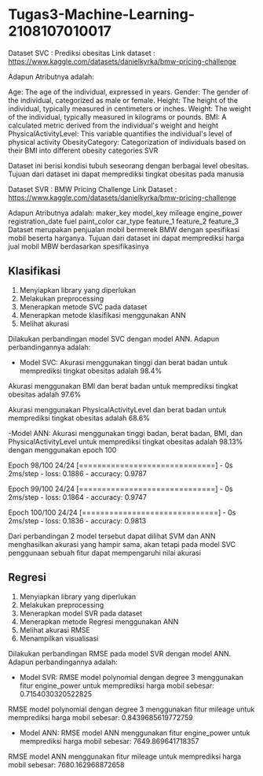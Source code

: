 # Tugas3-Machine-Learning-2108107010017

Dataset SVC : Prediksi obesitas
Link dataset : https://www.kaggle.com/datasets/danielkyrka/bmw-pricing-challenge

Adapun Atributnya adalah:

Age: The age of the individual, expressed in years. Gender: The gender of the individual, categorized as male or female. 
Height: The height of the individual, typically measured in centimeters or inches. 
Weight: The weight of the individual, typically measured in kilograms or pounds. 
BMI: A calculated metric derived from the individual's weight and height 
PhysicalActivityLevel: This variable quantifies the individual's level of physical activity 
ObesityCategory: Categorization of individuals based on their BMI into different obesity categories SVR

Dataset ini berisi kondisi tubuh seseorang dengan berbagai level obesitas. Tujuan dari dataset ini dapat memprediksi tingkat obesitas pada manusia

Dataset SVR : BMW Pricing Challenge
Link Dataset : https://www.kaggle.com/datasets/danielkyrka/bmw-pricing-challenge

Adapun Atributnya adalah:
maker_key
model_key
mileage
engine_power
registration_date
fuel
paint_color
car_type
feature_1
feature_2
feature_3
Dataset merupakan penjualan mobil bermerek BMW dengan spesifikasi mobil beserta harganya. Tujuan dari dataset ini dapat memprediksi harga jual mobil MBW berdasarkan spesifikasinya

## Klasifikasi
1. Menyiapkan library yang diperlukan
2. Melakukan preprocessing
3. Menerapkan metode SVC pada dataset
4. Menerapkan metode klasifikasi menggunakan ANN
5. Melihat akurasi

Dilakukan perbandingan model SVC dengan model ANN. Adapun perbandingannya adalah:
- Model SVC:
Akurasi menggunakan tinggi dan berat badan untuk memprediksi tingkat obesitas adalah 98.4%

Akurasi menggunakan BMI dan berat badan untuk memprediksi tingkat obesitas adalah 97.6%

Akurasi menggunakan PhysicalActivityLevel dan berat badan untuk memprediksi tingkat obesitas adalah 68.6%

-Model ANN:
Akurasi menggunakan tinggi badan, berat badan, BMI, dan PhysicalActivityLevel untuk memprediksi tingkat obesitas adalah 98.13% dengan menggunakan epoch 100

Epoch 98/100
24/24 [==============================] - 0s 2ms/step - loss: 0.1886 - accuracy: 0.9787

Epoch 99/100
24/24 [==============================] - 0s 2ms/step - loss: 0.1864 - accuracy: 0.9747

Epoch 100/100
24/24 [==============================] - 0s 2ms/step - loss: 0.1836 - accuracy: 0.9813

Dari perbandingan 2 model tersebut dapat dilihat SVM dan ANN menghasilkan akurasi yang hampir sama, akan tetapi pada model SVC penggunaan sebuah fitur dapat mempengaruhi nilai akurasi

## Regresi
1. Menyiapkan library yang diperlukan
2. Melakukan preprocessing
3. Menerapkan model SVR pada dataset
4. Menerapkan metode Regresi menggunakan ANN
5. Melihat akurasi RMSE
6. Menampilkan visualisasi

Dilakukan perbandingan RMSE pada model SVR dengan model ANN. Adapun perbandingannya adalah:
- Model SVR: 
RMSE model polynomial dengan degree 3 menggunakan fitur engine_power untuk memprediksi harga mobil sebesar: 0.7154030320522825

RMSE model polynomial dengan degree 3 menggunakan fitur mileage untuk memprediksi harga mobil sebesar: 0.8439685619772759

- Model ANN: 
RMSE model ANN menggunakan fitur engine_power untuk memprediksi harga mobil sebesar: 7649.869641718357

RMSE model ANN menggunakan fitur mileage untuk memprediksi harga mobil sebesar: 7680.162968872658

